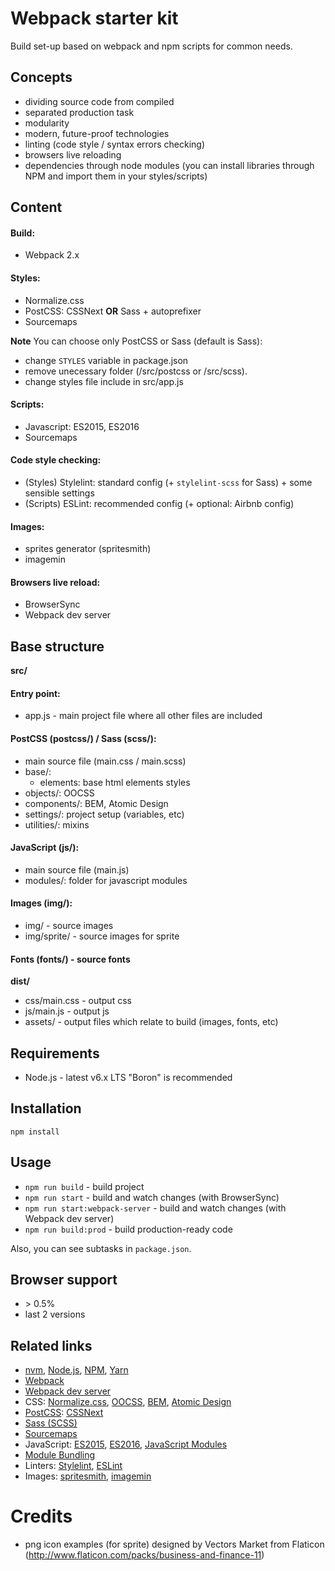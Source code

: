 # Webpack starter kit

Build set-up based on webpack and npm scripts for common needs.

## Concepts
- dividing source code from compiled
- separated production task
- modularity
- modern, future-proof technologies
- linting (code style / syntax errors checking)
- browsers live reloading
- dependencies through node modules (you can install libraries through NPM and import them in your styles/scripts)

## Content

#### Build:
- Webpack 2.x

#### Styles:
- Normalize.css
- PostCSS: CSSNext **OR** Sass + autoprefixer
- Sourcemaps

**Note** You can choose only PostCSS or Sass (default is Sass):
- change `STYLES` variable in package.json
- remove unecessary folder (/src/postcss or /src/scss).
- change styles file include in src/app.js

#### Scripts: 
- Javascript: ES2015, ES2016
- Sourcemaps

#### Code style checking:
- (Styles) Stylelint: standard config (+ `stylelint-scss` for Sass) + some sensible settings
- (Scripts) ESLint: recommended config (+ optional: Airbnb config)

#### Images:
- sprites generator (spritesmith)
- imagemin

#### Browsers live reload:
- BrowserSync
- Webpack dev server

## Base structure

**src/**

#### Entry point: 
- app.js - main project file where all other files are included

#### PostCSS (postcss/) / Sass (scss/):
- main source file (main.css / main.scss)
- base/:
  - elements: base html elements styles
- objects/: OOCSS
- components/: BEM, Atomic Design
- settings/: project setup (variables, etc)
- utilities/: mixins
  
#### JavaScript (js/):
- main source file (main.js)
- modules/: folder for javascript modules

#### Images (img/):
- img/ - source images
- img/sprite/ - source images for sprite

#### Fonts (fonts/) - source fonts

**dist/**

- css/main.css - output css
- js/main.js - output js
- assets/ - output files which relate to build (images, fonts, etc)

## Requirements

- Node.js - latest v6.x LTS "Boron" is recommended

## Installation

`npm install`

## Usage

- `npm run build` - build project
- `npm run start` - build and watch changes (with BrowserSync)
- `npm run start:webpack-server` - build and watch changes (with Webpack dev server)
- `npm run build:prod` - build production-ready code

Also, you can see subtasks in `package.json`.

## Browser support

- \> 0.5%
- last 2 versions

## Related links

- [nvm](https://github.com/creationix/nvm), [Node.js](https://nodejs.org/en/), [NPM](https://www.npmjs.com/), [Yarn](https://yarnpkg.com/lang/en/)
- [Webpack](https://webpack.js.org/)
- [Webpack dev server](https://github.com/webpack/webpack-dev-server/)
- CSS: [Normalize.css](http://necolas.github.io/normalize.css/), [OOCSS](https://www.smashingmagazine.com/2011/12/an-introduction-to-object-oriented-css-oocss/), [BEM](http://getbem.com/introduction/), [Atomic Design](http://bradfrost.com/blog/post/atomic-web-design/)
- [PostCSS](http://postcss.org/): [CSSNext](http://cssnext.io/)
- [Sass (SCSS)](http://sass-lang.com/)
- [Sourcemaps](https://blog.logentries.com/2014/12/what-are-javascript-source-maps/)
- JavaScript: [ES2015](https://babeljs.io/learn-es2015/), [ES2016](http://www.2ality.com/2016/01/ecmascript-2016.html), [JavaScript Modules](https://medium.freecodecamp.com/javascript-modules-a-beginner-s-guide-783f7d7a5fcc#.gckmsqgz5)
- [Module Bundling](https://medium.freecodecamp.com/javascript-modules-part-2-module-bundling-5020383cf306#.jylmhm5v0)
- Linters: [Stylelint](https://stylelint.io/), [ESLint](http://eslint.org/)
- Images: [spritesmith](https://github.com/twolfson/gulp.spritesmith), [imagemin](https://github.com/sindresorhus/gulp-imagemin)


# Credits

- png icon examples (for sprite) designed by Vectors Market from Flaticon (http://www.flaticon.com/packs/business-and-finance-11)

